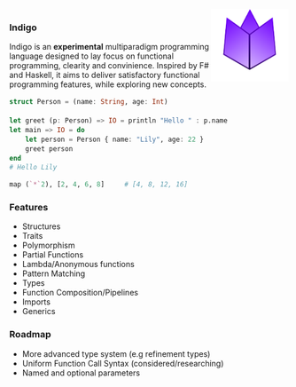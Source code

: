 <img align="right" width="140" height="130" src="assets/logo.png" alt="indigo logo">
<h3 align="left">Indigo</h3>

Indigo is an **experimental** multiparadigm programming language designed to lay focus on functional programming, clearity and convinience.
Inspired by F# and Haskell, it aims to deliver satisfactory functional programming features, while exploring new concepts.
```julia
struct Person = (name: String, age: Int)

let greet (p: Person) => IO = println "Hello " : p.name
let main => IO = do
    let person = Person { name: "Lily", age: 22 }
    greet person
end
# Hello Lily
```
```julia
map (`*`2), [2, 4, 6, 8]     # [4, 8, 12, 16]
```
### Features
* Structures
* Traits
* Polymorphism
* Partial Functions
* Lambda/Anonymous functions
* Pattern Matching
* Types
* Function Composition/Pipelines
* Imports
* Generics

### Roadmap
* More advanced type system (e.g refinement types)
* Uniform Function Call Syntax (considered/researching)
* Named and optional parameters
